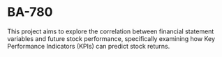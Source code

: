 # BA-780
This project aims to explore the correlation between financial statement variables and future stock performance, specifically examining how Key Performance Indicators (KPIs) can predict stock returns.
